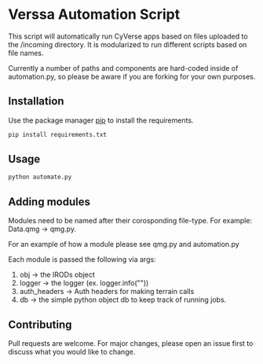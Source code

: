 # Verssa Automation Script

This script will automatically run CyVerse apps based on files uploaded to the /incoming directory. It is modularized to run different scripts based on file names.

Currently a number of paths and components are hard-coded inside of automation.py, so please be aware if you are forking for your own purposes.

## Installation

Use the package manager [pip](https://pip.pypa.io/en/stable/) to install the requirements.

```bash
pip install requirements.txt
```

## Usage

```bash
python automate.py
```
## Adding modules
Modules need to be named after their corosponding file-type. For example: Data.qmg -> qmg.py.

For an example of how a module please see qmg.py and automation.py

Each module is passed the following via args: 
1. obj -> the IRODs object
2. logger -> the logger (ex. logger.info(""))
3. auth_headers -> Auth headers for making terrain calls
4. db -> the simple python object db to keep track of running jobs.
## Contributing
Pull requests are welcome. For major changes, please open an issue first to discuss what you would like to change.
